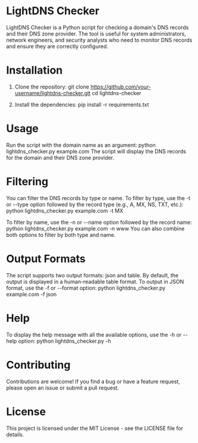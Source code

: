 # LightDNS Checker

LightDNS Checker is a Python script for checking a domain's DNS records and their DNS zone provider. The tool is useful for system administrators, network engineers, and security analysts who need to monitor DNS records and ensure they are correctly configured.

# Installation
1. Clone the repository:
git clone https://github.com/your-username/lightdns-checker.git
cd lightdns-checker

2. Install the dependencies:
pip install -r requirements.txt


# Usage
Run the script with the domain name as an argument:
python lightdns_checker.py example.com
The script will display the DNS records for the domain and their DNS zone provider.

# Filtering
You can filter the DNS records by type or name. To filter by type, use the -t or --type option followed by the record type (e.g., A, MX, NS, TXT, etc.):
python lightdns_checker.py example.com -t MX

To filter by name, use the -n or --name option followed by the record name:
python lightdns_checker.py example.com -n www
You can also combine both options to filter by both type and name.

# Output Formats
The script supports two output formats: json and table. By default, the output is displayed in a human-readable table format. To output in JSON format, use the -f or --format option:
python lightdns_checker.py example.com -f json

# Help
To display the help message with all the available options, use the -h or --help option:
python lightdns_checker.py -h

# Contributing
Contributions are welcome! If you find a bug or have a feature request, please open an issue or submit a pull request.

# License
This project is licensed under the MIT License - see the LICENSE file for details.
